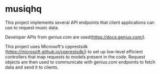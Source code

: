 # musiqhq

This project implements several API endpoints that client applications can use to request music data.

Developer APIs from genius.com are used(https://docs.genius.com/).

This project uses Microsoft's cpprestsdk (https://microsoft.github.io/cpprestsdk/) to set up low-level efficient controllers that map requests to models present in the code. Request objects are then used to communicate with genius.com endpoints to fetch data and send it to clients.
